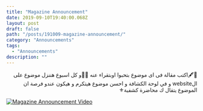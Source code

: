 ```yaml
---
title: "Magazine Announcement"
date: 2019-09-10T19:40:00.068Z
layout: post
draft: false
path: "/posts/191009-magazine-announcement/"
category: "Announcements"
tags:
  - "Announcements"
description: ""
---
```


<div dir="rtl">

📝🖋اكتب مقالة فى اى موضوع بتحبوا اوبتقراء عنه 📔📓و كل اسبوع هننزل موضوع على الwebsite و في لوحة الكشافة و احسن موضوع هيتكرم و هيكون عندو فرصة ان  الموضوع يتقال ك محاضرة كشفية⚜
</div>

<a href="https://www.youtube.com/watch?feature=player_embedded&v=v2nnD1QLVWE" target="_blank"><img src="https://img.youtube.com/vi/v2nnD1QLVWE/0.jpg" alt="Magazine Announcement Video"/></a>
